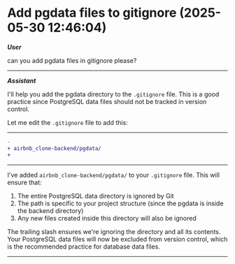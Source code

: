 <!-- Generated by SpecStory -->

# Add pgdata files to gitignore (2025-05-30 12:46:04)

_**User**_

can you add pgdata files in gitignore please?

---

_**Assistant**_

I'll help you add the pgdata directory to the `.gitignore` file. This is a good practice since PostgreSQL data files should not be tracked in version control.

Let me edit the `.gitignore` file to add this:

---

```diff
- 
+ airbnb_clone-backend/pgdata/
+ 
```

---

I've added `airbnb_clone-backend/pgdata/` to your `.gitignore` file. This will ensure that:
1. The entire PostgreSQL data directory is ignored by Git
2. The path is specific to your project structure (since the pgdata is inside the backend directory)
3. Any new files created inside this directory will also be ignored

The trailing slash ensures we're ignoring the directory and all its contents. Your PostgreSQL data files will now be excluded from version control, which is the recommended practice for database data files.

---

